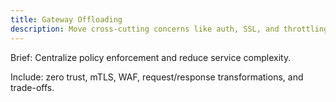 ```yaml
---
title: Gateway Offloading
description: Move cross-cutting concerns like auth, SSL, and throttling to a gateway.
---
```


Brief: Centralize policy enforcement and reduce service complexity.

Include: zero trust, mTLS, WAF, request/response transformations, and trade-offs.
